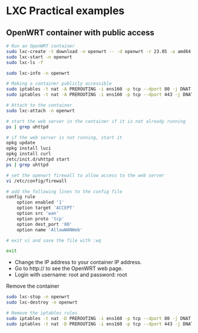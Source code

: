 # LXC Practical examples

## OpenWRT container with public access
```bash
# Run an OpenWRT container
sudo lxc-create -t download -n openwrt -- -d openwrt -r 23.05 -a amd64
sudo lxc-start -n openwrt
sudo lxc-ls -f

sudo lxc-info -n openwrt

# Making a container publicly accessible
sudo iptables -t nat -A PREROUTING -i ens160 -p tcp --dport 80 -j DNAT --to-destination 10.0.3.253:80
sudo iptables -t nat -A PREROUTING -i ens160 -p tcp --dport 443 -j DNAT --to-destination 10.0.3.253:443

# Attach to the container
sudo lxc-attach -n openwrt

# start the web server in the container if it is not already running
ps | grep uhttpd

# if the web server is not running, start it
opkg update
opkg install luci
opkg install curl
/etc/init.d/uhttpd start
ps | grep uhttpd

# set the openwrt firewall to allow access to the web server
vi /etc/config/firewall

# add the following lines to the config file
config rule
	option enabled '1'
	option target 'ACCEPT'
	option src 'wan'
	option proto 'tcp'
	option dest_port '80'
	option name 'AllowWANWeb'

# exit vi and save the file with :wq

exit
```
- Change the IP address to your container IP address.
- Go to http://<IP> to see the OpenWRT web page.
- Login with username: root and password: root

Remove the container
```bash
sudo lxc-stop -n openwrt
sudo lxc-destroy -n openwrt

# Remove the iptables rules
sudo iptables -t nat -D PREROUTING -i ens160 -p tcp --dport 80 -j DNAT --to-destination 10.0.3.253:80
sudo iptables -t nat -D PREROUTING -i ens160 -p tcp --dport 443 -j DNAT --to-destination 10.0.3.253:443
```
